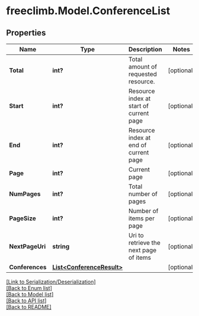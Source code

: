 # freeclimb.Model.ConferenceList


## Properties

Name | Type | Description | Notes
------------ | ------------- | ------------- | -------------
**Total** | **int?** | Total amount of requested resource. | [optional] 
**Start** | **int?** | Resource index at start of current page | [optional] 
**End** | **int?** | Resource index at end of current page | [optional] 
**Page** | **int?** | Current page | [optional] 
**NumPages** | **int?** | Total number of pages | [optional] 
**PageSize** | **int?** | Number of items per page | [optional] 
**NextPageUri** | **string** | Uri to retrieve the next page of items | [optional] 
**Conferences** | [**List&lt;ConferenceResult&gt;**](ConferenceResult.md) |  | [optional] 

[[Link to Serialization/Deserialization]](../README.md#documentation-for-serialization-deserialization)<br /> 
[[Back to Enum list]](../README.md#documentation-for-enums)<br /> 
[[Back to Model list]](../README.md#documentation-for-models)<br /> 
[[Back to API list]](../README.md#documentation-for-api-endpoints) <br /> 
[[Back to README]](../README.md) <br /> 
